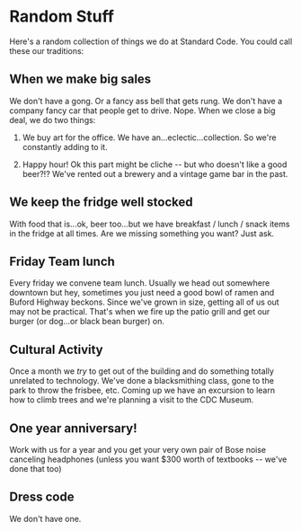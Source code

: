 # Random Stuff

Here's a random collection of things we do at Standard Code. You could call these our traditions:

## When we make big sales

We don't have a gong. Or a fancy ass bell that gets rung. We don't have a company fancy car that people get to drive. Nope. When we close a big deal, we do two things:

1. We buy art for the office. We have an...eclectic...collection. So we're constantly adding to it.

2. Happy hour! Ok this part might be cliche -- but who doesn't like a good beer?!? We've rented out a brewery and a vintage game bar in the past.

## We keep the fridge well stocked

With food that is...ok, beer too...but we have breakfast / lunch / snack items in the fridge at all times. Are we missing something you want? Just ask.

## Friday Team lunch

Every friday we convene team lunch. Usually we head out somewhere downtown but hey, sometimes you just need a good bowl of ramen and Buford Highway beckons. Since we've grown in size, getting all of us out may not be practical. That's when we fire up the patio grill and get our burger (or dog...or black bean burger) on.

## Cultural Activity

Once a month we *try* to get out of the building and do something totally unrelated to technology. We've done a blacksmithing class, gone to the park to throw the frisbee, etc. Coming up we have an excursion to learn how to climb trees and we're planning a visit to the CDC Museum.

## One year anniversary!

Work with us for a year and you get your very own pair of Bose noise canceling headphones (unless you want $300 worth of textbooks -- we've done that too)

## Dress code

We don't have one. 
